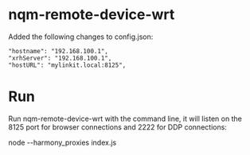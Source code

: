 # nqm-remote-device-wrt #

Added the following changes to config.json:
```
"hostname": "192.168.100.1",
"xrhServer": "192.168.100.1",
"hostURL": "mylinkit.local:8125",
```
# Run #

Run nqm-remote-device-wrt with the command line, it will listen on the 8125 port for browser connections and 2222 for DDP connections:

node --harmony_proxies index.js
